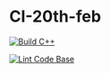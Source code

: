 # CI-20th-feb

[![Build C++](https://github.com/arshiya19/CI-20th-feb/actions/workflows/actions.yml/badge.svg)](https://github.com/arshiya19/CI-20th-feb/actions/workflows/actions.yml)

[![Lint Code Base](https://github.com/arshiya19/CI-20th-feb/actions/workflows/super-linter.yml/badge.svg)](https://github.com/arshiya19/CI-20th-feb/actions/workflows/super-linter.yml)
